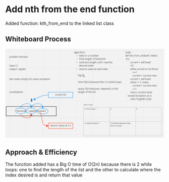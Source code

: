 # Add nth from the end function
Added function: kth_from_end to the linked list class

## Whiteboard Process
![whiteboard](./code7.png)

## Approach & Efficiency
The function added has a Big O time of O(2n) because there is 2 while loops: one to find the length of the list and the other to calculate where the index desired is and return that value
